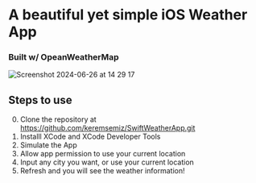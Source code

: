# A beautiful yet simple iOS Weather App
### Built w/ OpeanWeatherMap
![Screenshot 2024-06-26 at 14 29 17](https://github.com/keremsemiz/SwiftWeatherApp/assets/97160209/bfae8cc5-19e0-452e-89dc-3448eb7a05ec)

## Steps to use
0. Clone the repository at https://github.com/keremsemiz/SwiftWeatherApp.git
1. Installl XCode and XCode Developer Tools
2. Simulate the App
3. Allow app permission to use your current location
4. Input any city you want, or use your current location
5. Refresh and you will see the weather information!
